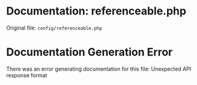 # Documentation: referenceable.php

Original file: `config/referenceable.php`

# Documentation Generation Error

There was an error generating documentation for this file: Unexpected API response format
